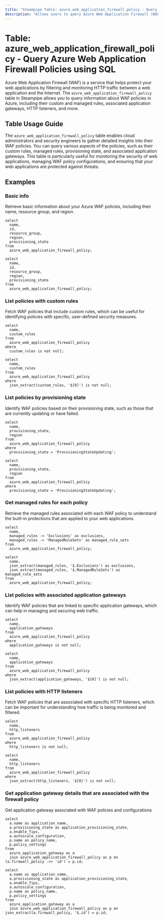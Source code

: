 ```yaml
---
title: "Steampipe Table: azure_web_application_firewall_policy - Query Azure Web Application Firewall Policies using SQL"
description: "Allows users to query Azure Web Application Firewall (WAF) policies, providing detailed information on policy configurations, rules, and associated resources."
---
```


# Table: azure_web_application_firewall_policy - Query Azure Web Application Firewall Policies using SQL

Azure Web Application Firewall (WAF) is a service that helps protect your web applications by filtering and monitoring HTTP traffic between a web application and the Internet. The `azure_web_application_firewall_policy` table in Steampipe allows you to query information about WAF policies in Azure, including their custom and managed rules, associated application gateways, HTTP listeners, and more.

## Table Usage Guide

The `azure_web_application_firewall_policy` table enables cloud administrators and security engineers to gather detailed insights into their WAF policies. You can query various aspects of the policies, such as their custom rules, managed rules, provisioning state, and associated application gateways. This table is particularly useful for monitoring the security of web applications, managing WAF policy configurations, and ensuring that your web applications are protected against threats.

## Examples

### Basic info
Retrieve basic information about your Azure WAF policies, including their name, resource group, and region.

```sql+postgres
select
  name,
  id,
  resource_group,
  region,
  provisioning_state
from
  azure_web_application_firewall_policy;
```

```sql+sqlite
select
  name,
  id,
  resource_group,
  region,
  provisioning_state
from
  azure_web_application_firewall_policy;
```

### List policies with custom rules
Fetch WAF policies that include custom rules, which can be useful for identifying policies with specific, user-defined security measures.

```sql+postgres
select
  name,
  custom_rules
from
  azure_web_application_firewall_policy
where
  custom_rules is not null;
```

```sql+sqlite
select
  name,
  custom_rules
from
  azure_web_application_firewall_policy
where
  json_extract(custom_rules, '$[0]') is not null;
```

### List policies by provisioning state
Identify WAF policies based on their provisioning state, such as those that are currently updating or have failed.

```sql+postgres
select
  name,
  provisioning_state,
  region
from
  azure_web_application_firewall_policy
where
  provisioning_state = 'ProvisioningStateUpdating';
```

```sql+sqlite
select
  name,
  provisioning_state,
  region
from
  azure_web_application_firewall_policy
where
  provisioning_state = 'ProvisioningStateUpdating';
```

### Get managed rules for each policy
Retrieve the managed rules associated with each WAF policy to understand the built-in protections that are applied to your web applications.

```sql+postgres
select
  name,
  managed_rules -> 'Exclusions' as exclusions,
  managed_rules -> 'ManagedRuleSets' as managed_rule_sets
from
  azure_web_application_firewall_policy;
```

```sql+sqlite
select
  name,
  json_extract(managed_rules, '$.Exclusions') as exclusions,
  json_extract(managed_rules, '$.ManagedRuleSets') as managed_rule_sets
from
  azure_web_application_firewall_policy;
```

### List policies with associated application gateways
Identify WAF policies that are linked to specific application gateways, which can help in managing and securing web traffic.

```sql+postgres
select
  name,
  application_gateways
from
  azure_web_application_firewall_policy
where
  application_gateways is not null;
```

```sql+sqlite
select
  name,
  application_gateways
from
  azure_web_application_firewall_policy
where
  json_extract(application_gateways, '$[0]') is not null;
```

### List policies with HTTP listeners
Fetch WAF policies that are associated with specific HTTP listeners, which can be important for understanding how traffic is being monitored and filtered.

```sql+postgres
select
  name,
  http_listeners
from
  azure_web_application_firewall_policy
where
  http_listeners is not null;
```

```sql+sqlite
select
  name,
  http_listeners
from
  azure_web_application_firewall_policy
where
  json_extract(http_listeners, '$[0]') is not null;
```

### Get application gateway details that are associated with the firewall policy
Get application gateway associated with WAF policies and configurations

```sql+postgres
select
  a.name as application_name,
  a.provisioning_state as application_provisioning_state,
  a.enable_fips,
  a.autoscale_configuration,
  p.name as policy_name,
  p.policy_settings
from
  azure_application_gateway as a
  join azure_web_application_firewall_policy as p on (a.firewall_policy ->> 'id') = p.id;
```

```sql+sqlite
select
  a.name as application_name,
  a.provisioning_state as application_provisioning_state,
  a.enable_fips,
  a.autoscale_configuration,
  p.name as policy_name,
  p.policy_settings
from
  azure_application_gateway as a
  join azure_web_application_firewall_policy as p on json_extract(a.firewall_policy, '$.id') = p.id;
```

